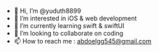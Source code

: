 - 👋 Hi, I’m @yuduth8899
- 👀 I’m interested in iOS & web development
- 🌱 I’m currently learning swift & swiftUI
- 💞️ I’m looking to collaborate on coding
- 📫 How to reach me : abdoelgg545@gmail.com

<!---
yuduth8899/yuduth8899 is a ✨ special ✨ repository because its `README.md` (this file) appears on your GitHub profile.
You can click the Preview link to take a look at your changes.
--->
